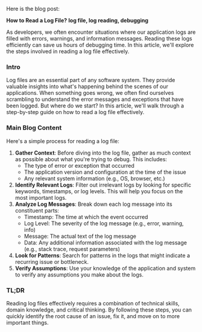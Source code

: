 Here is the blog post:

**How to Read a Log File?**
**log file, log reading, debugging**

As developers, we often encounter situations where our application logs are filled with errors, warnings, and information messages. Reading these logs efficiently can save us hours of debugging time. In this article, we'll explore the steps involved in reading a log file effectively.

### Intro

Log files are an essential part of any software system. They provide valuable insights into what's happening behind the scenes of our applications. When something goes wrong, we often find ourselves scrambling to understand the error messages and exceptions that have been logged. But where do we start? In this article, we'll walk through a step-by-step guide on how to read a log file effectively.

### Main Blog Content

Here's a simple process for reading a log file:

1. **Gather Context**: Before diving into the log file, gather as much context as possible about what you're trying to debug. This includes:
	* The type of error or exception that occurred
	* The application version and configuration at the time of the issue
	* Any relevant system information (e.g., OS, browser, etc.)
2. **Identify Relevant Logs**: Filter out irrelevant logs by looking for specific keywords, timestamps, or log levels. This will help you focus on the most important logs.
3. **Analyze Log Messages**: Break down each log message into its constituent parts:
	* Timestamp: The time at which the event occurred
	* Log Level: The severity of the log message (e.g., error, warning, info)
	* Message: The actual text of the log message
	* Data: Any additional information associated with the log message (e.g., stack trace, request parameters)
4. **Look for Patterns**: Search for patterns in the logs that might indicate a recurring issue or bottleneck.
5. **Verify Assumptions**: Use your knowledge of the application and system to verify any assumptions you make about the logs.

### TL;DR

Reading log files effectively requires a combination of technical skills, domain knowledge, and critical thinking. By following these steps, you can quickly identify the root cause of an issue, fix it, and move on to more important things.